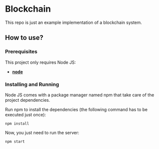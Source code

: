 # Blockchain

This repo is just an example implementation of a blockchain system.

## How to use?

### Prerequisites

This project only requires Node JS:

* **[node](https://nodejs.org/en/)**



### Installing and Running

Node JS comes with a package manager named npm that take care of the project dependencies.

Run npm to install the dependencies (the following command has to be executed just once):

```
npm install
```
Now, you just need to run the server:

```
npm start
```